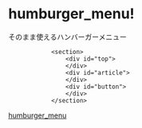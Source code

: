 # humburger_menu!
そのまま使えるハンバーガーメニュー
```
            <section>
                <div id="top">
                </div>
                <div id="article">
                </div>
                <div id="button">
                </div>
            </section>
```
[humburger_menu](https://user-images.githubusercontent.com/104476684/204077716-c8c5b0e2-ced0-4f81-ae5f-e5f783a8eca9.gif)
